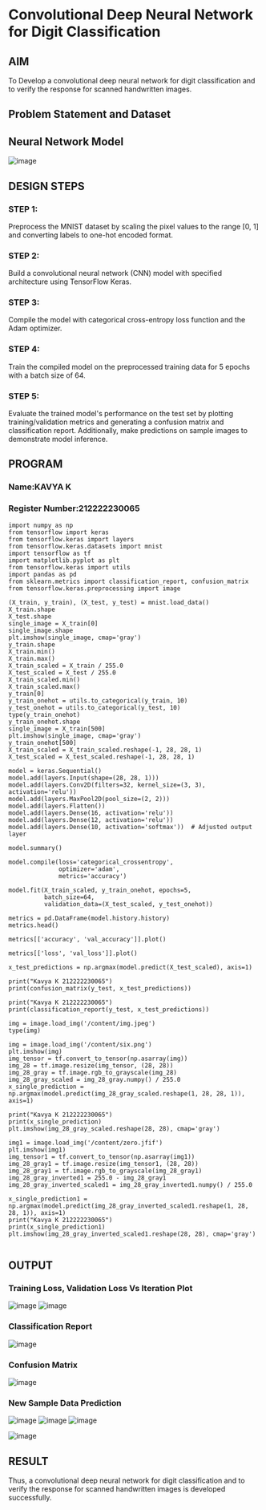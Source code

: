 # Convolutional Deep Neural Network for Digit Classification

## AIM

To Develop a convolutional deep neural network for digit classification and to verify the response for scanned handwritten images.

## Problem Statement and Dataset

## Neural Network Model

![image](https://github.com/kavyasenthamarai/mnist-classification/assets/118668727/709d6fe6-346c-4dc9-b778-ec66f003e5e9)


## DESIGN STEPS

### STEP 1:
Preprocess the MNIST dataset by scaling the pixel values to the range [0, 1] and converting labels to one-hot encoded format.

### STEP 2:
Build a convolutional neural network (CNN) model with specified architecture using TensorFlow Keras.

### STEP 3:
Compile the model with categorical cross-entropy loss function and the Adam optimizer.

### STEP 4:
Train the compiled model on the preprocessed training data for 5 epochs with a batch size of 64.

### STEP 5:
Evaluate the trained model's performance on the test set by plotting training/validation metrics and generating a confusion matrix and classification report. Additionally, make predictions on sample images to demonstrate model inference.


## PROGRAM

### Name:KAVYA K
### Register Number:212222230065

```
import numpy as np
from tensorflow import keras
from tensorflow.keras import layers
from tensorflow.keras.datasets import mnist
import tensorflow as tf
import matplotlib.pyplot as plt
from tensorflow.keras import utils
import pandas as pd
from sklearn.metrics import classification_report, confusion_matrix
from tensorflow.keras.preprocessing import image

(X_train, y_train), (X_test, y_test) = mnist.load_data()
X_train.shape
X_test.shape
single_image = X_train[0]
single_image.shape
plt.imshow(single_image, cmap='gray')
y_train.shape
X_train.min()
X_train.max()
X_train_scaled = X_train / 255.0
X_test_scaled = X_test / 255.0
X_train_scaled.min()
X_train_scaled.max()
y_train[0]
y_train_onehot = utils.to_categorical(y_train, 10)
y_test_onehot = utils.to_categorical(y_test, 10)
type(y_train_onehot)
y_train_onehot.shape
single_image = X_train[500]
plt.imshow(single_image, cmap='gray')
y_train_onehot[500]
X_train_scaled = X_train_scaled.reshape(-1, 28, 28, 1)
X_test_scaled = X_test_scaled.reshape(-1, 28, 28, 1)

model = keras.Sequential()
model.add(layers.Input(shape=(28, 28, 1)))
model.add(layers.Conv2D(filters=32, kernel_size=(3, 3), activation='relu'))
model.add(layers.MaxPool2D(pool_size=(2, 2)))
model.add(layers.Flatten())
model.add(layers.Dense(16, activation='relu'))
model.add(layers.Dense(12, activation='relu'))
model.add(layers.Dense(10, activation='softmax'))  # Adjusted output layer

model.summary()

model.compile(loss='categorical_crossentropy',
              optimizer='adam',
              metrics='accuracy')

model.fit(X_train_scaled, y_train_onehot, epochs=5,
          batch_size=64,
          validation_data=(X_test_scaled, y_test_onehot))

metrics = pd.DataFrame(model.history.history)
metrics.head()

metrics[['accuracy', 'val_accuracy']].plot()

metrics[['loss', 'val_loss']].plot()

x_test_predictions = np.argmax(model.predict(X_test_scaled), axis=1)

print("Kavya K 212222230065")
print(confusion_matrix(y_test, x_test_predictions))

print("Kavya K 212222230065")
print(classification_report(y_test, x_test_predictions))

img = image.load_img('/content/img.jpeg')
type(img)

img = image.load_img('/content/six.png')
plt.imshow(img)
img_tensor = tf.convert_to_tensor(np.asarray(img))
img_28 = tf.image.resize(img_tensor, (28, 28))
img_28_gray = tf.image.rgb_to_grayscale(img_28)
img_28_gray_scaled = img_28_gray.numpy() / 255.0
x_single_prediction = np.argmax(model.predict(img_28_gray_scaled.reshape(1, 28, 28, 1)), axis=1)

print("Kavya K 212222230065")
print(x_single_prediction)
plt.imshow(img_28_gray_scaled.reshape(28, 28), cmap='gray')

img1 = image.load_img('/content/zero.jfif')
plt.imshow(img1)
img_tensor1 = tf.convert_to_tensor(np.asarray(img1))
img_28_gray1 = tf.image.resize(img_tensor1, (28, 28))
img_28_gray1 = tf.image.rgb_to_grayscale(img_28_gray1)
img_28_gray_inverted1 = 255.0 - img_28_gray1
img_28_gray_inverted_scaled1 = img_28_gray_inverted1.numpy() / 255.0

x_single_prediction1 = np.argmax(model.predict(img_28_gray_inverted_scaled1.reshape(1, 28, 28, 1)), axis=1)
print("Kavya K 212222230065")
print(x_single_prediction1)
plt.imshow(img_28_gray_inverted_scaled1.reshape(28, 28), cmap='gray')


```
## OUTPUT

### Training Loss, Validation Loss Vs Iteration Plot

![image](https://github.com/kavyasenthamarai/mnist-classification/assets/118668727/9eb7625e-8e7e-46a8-be8c-56c7bb789b0d)
![image](https://github.com/kavyasenthamarai/mnist-classification/assets/118668727/b6255e59-4730-4963-bcda-995825cb442a)



### Classification Report

![image](https://github.com/kavyasenthamarai/mnist-classification/assets/118668727/dc964abf-bf72-4dab-b35d-bfa638b2899f)


### Confusion Matrix

![image](https://github.com/kavyasenthamarai/mnist-classification/assets/118668727/7de2c8fa-51f3-4e9a-9bb3-9ceef50d5f34)

### New Sample Data Prediction
![image](https://github.com/kavyasenthamarai/mnist-classification/assets/118668727/13d4c3a8-5c5e-4a13-936a-ccc6dbbb2319)
![image](https://github.com/kavyasenthamarai/mnist-classification/assets/118668727/5fa3a405-eaea-403f-a1b3-b5ab26e05c08)
![image](https://github.com/kavyasenthamarai/mnist-classification/assets/118668727/a1643b6f-26fd-4c49-8f8f-18264b6a112c)

![image](https://github.com/kavyasenthamarai/mnist-classification/assets/118668727/e3805a2e-2b12-4a0b-8078-a34e3084c101)



## RESULT
Thus, a convolutional deep neural network for digit classification and to verify the response for scanned handwritten images is developed successfully.
